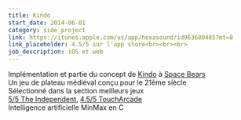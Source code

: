 ```yaml
---
title: Kindo
start_date: 2014-06-01
category: side_project
link: https://itunes.apple.com/us/app/hexasound/id963680485?mt=8
link_placeholder: 4.5/5 sur l'app store<br><br><br>
job_description: iOS et web
---
```


Implémentation et partie du concept de <a href="http://kindogame.fr">Kindo</a> à <a href="http://spacebears.fr">Space Bears</a><br />
Un jeu de plateau médiéval conçu pour le 21ème siècle<br />
Sélectionné dans la section meilleurs jeux<br />
<a href="http://www.independent.co.uk/life-style/gadgets-and-tech/gaming/kindo-ios-review-a-game-for-tactical-immersion-10228964.html">5/5 The Independent</a>, <a href="http://toucharcade.com/2015/05/13/kindo-review-respect-but-not-love/">4.5/5 TouchArcade</a><br />
Intelligence artificielle MinMax en C
